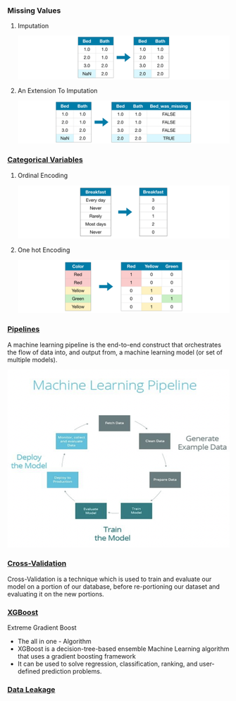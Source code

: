 ### Missing Values

1.  Imputation

    ![Alt text](image.png)

2.  An Extension To Imputation

    ![Alt text](image-1.png)

### [Categorical Variables](https://www.youtube.com/watch?v=3fc58o0ILKE)

1.  Ordinal Encoding

    ![Alt text](image-2.png)

2.  One hot Encoding

    ![Alt text](image-3.png)



### [Pipelines](https://www.youtube.com/watch?v=XvxptZMUo2o)

A machine learning pipeline is the end-to-end construct that orchestrates the flow of data into, and output from, a machine learning model (or set of multiple models).

![Alt text](image-4.png)

### [Cross-Validation](https://www.youtube.com/watch?v=fSytzGwwBVw)

Cross-Validation is a technique which is used to train and evaluate our model on a portion of our database, before re-portioning our dataset and evaluating it on the new portions.


### [XGBoost](https://www.youtube.com/watch?v=mqxGrlv4gxI)
Extreme Gradient Boost 

-   The all in one - Algorithm
-   XGBoost is a decision-tree-based ensemble Machine Learning algorithm that uses a gradient boosting framework
-   It can be used to solve regression, classification, ranking, and user-defined prediction problems.


### [Data Leakage](https://www.youtube.com/watch?v=n9jz7G68pVg)

